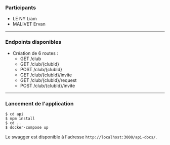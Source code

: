 ### Participants
- LE NY Liam
- MALIVET Ervan
---

### Endpoints disponibles
- Création de 6 routes :
  - GET  /club
  - GET  /club/{clubId}
  - POST /club/{clubId}
  - GET  /club/{clubId}/invite
  - GET  /club/{clubId}/request
  - POST /club/{clubId}/invite
---

### Lancement de l'application
```shell
$ cd api
$ npm install
$ cd ..
$ docker-compose up
```

Le swagger est disponible à l'adresse `http://localhost:3000/api-docs/`.